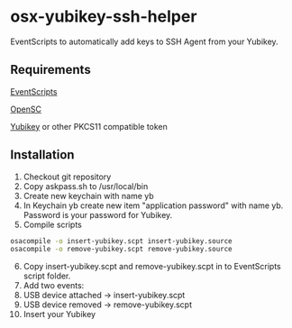 # osx-yubikey-ssh-helper
EventScripts to automatically add keys to SSH Agent from your Yubikey.

## Requirements
[EventScripts](http://www.mousedown.net/mouseware/index.html)

[OpenSC](https://github.com/OpenSC/OpenSC)

[Yubikey](https://www.yubico.com/products/yubikey-hardware/yubikey4/) or other PKCS11 compatible token

## Installation

1. Checkout git repository
2. Copy askpass.sh to /usr/local/bin
3. Create new keychain with name yb
4. In Keychain yb create new item "application password" with name yb. Password is your password for Yubikey.
5. Compile scripts 
```bash
osacompile -o insert-yubikey.scpt insert-yubikey.source
osacompile -o remove-yubikey.scpt remove-yubikey.source
```
6. Copy insert-yubikey.scpt and remove-yubikey.scpt in to EventScripts script folder.
7. Add two events:
  1. USB device attached -> insert-yubikey.scpt
  2. USB device removed -> remove-yubikey.scpt
8. Insert your Yubikey
